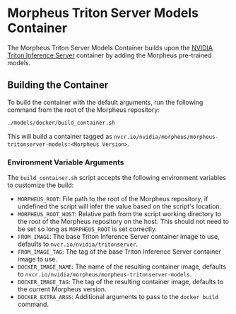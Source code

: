 <!--
SPDX-FileCopyrightText: Copyright (c) 2024, NVIDIA CORPORATION & AFFILIATES. All rights reserved.
SPDX-License-Identifier: Apache-2.0

Licensed under the Apache License, Version 2.0 (the "License");
you may not use this file except in compliance with the License.
You may obtain a copy of the License at

http://www.apache.org/licenses/LICENSE-2.0

Unless required by applicable law or agreed to in writing, software
distributed under the License is distributed on an "AS IS" BASIS,
WITHOUT WARRANTIES OR CONDITIONS OF ANY KIND, either express or implied.
See the License for the specific language governing permissions and
limitations under the License.
-->

# Morpheus Triton Server Models Container

The Morpheus Triton Server Models Container builds upon the [NVIDIA Triton Inference Server](https://developer.nvidia.com/triton-inference-server) container by adding the Morpheus pre-trained models.

## Building the Container
To build the container with the default arguments, run the following command from the root of the Morpheus repository:
```bash
./models/docker/build_container.sh
```

This will build a container tagged as `nvcr.io/nvidia/morpheus/morpheus-tritonserver-models:<Morpheus Version>`.

### Environment Variable Arguments
The `build_container.sh` script accepts the following environment variables to customize the build:
- `MORPHEUS_ROOT`: File path to the root of the Morpheus repository, if undefined the script will infer the value based on the script's location.
- `MORPHEUS_ROOT_HOST`: Relative path from the script working directory to the root of the Morpheus repository on the host. This should not need to be set so long as `MORPHEUS_ROOT` is set correctly.
- `FROM_IMAGE`: The base Triton Inference Server container image to use, defaults to `nvcr.io/nvidia/tritonserver`.
- `FROM_IMAGE_TAG`: The tag of the base Triton Inference Server container image to use.
- `DOCKER_IMAGE_NAME`: The name of the resulting container image, defaults to `nvcr.io/nvidia/morpheus/morpheus-tritonserver-models`.
- `DOCKER_IMAGE_TAG`: The tag of the resulting container image, defaults to the current Morpheus version.
- `DOCKER_EXTRA_ARGS`: Additional arguments to pass to the `docker build` command.
